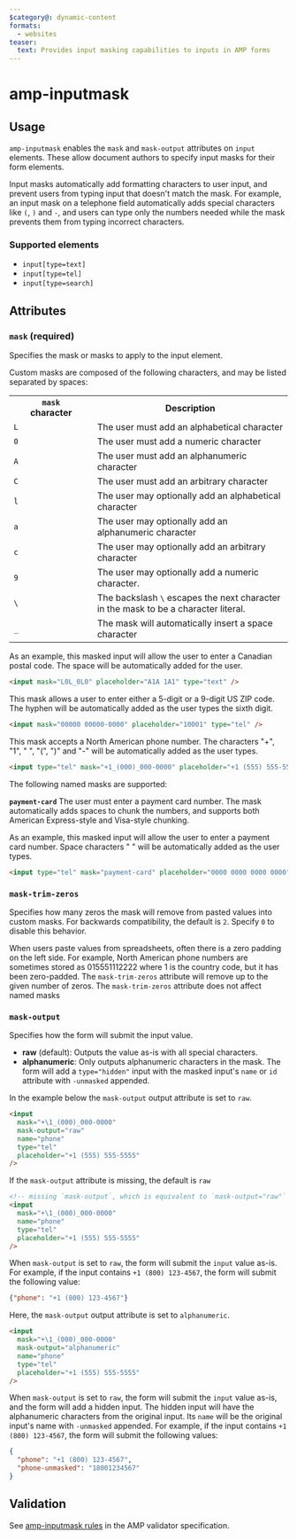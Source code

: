 ```yaml
---
$category@: dynamic-content
formats:
  - websites
teaser:
  text: Provides input masking capabilities to inputs in AMP forms
---
```


<!--
Copyright 2018 The AMP HTML Authors. All Rights Reserved.

Licensed under the Apache License, Version 2.0 (the "License");
you may not use this file except in compliance with the License.
You may obtain a copy of the License at

      http://www.apache.org/licenses/LICENSE-2.0

Unless required by applicable law or agreed to in writing, software
distributed under the License is distributed on an "AS-IS" BASIS,
WITHOUT WARRANTIES OR CONDITIONS OF ANY KIND, either express or implied.
See the License for the specific language governing permissions and
limitations under the License.
-->

# amp-inputmask

## Usage

`amp-inputmask` enables the `mask` and `mask-output` attributes on `input`
elements. These allow document authors to specify input masks for their form
elements.

Input masks automatically add formatting characters to user input, and prevent
users from typing input that doesn't match the mask. For example, an input mask
on a telephone field automatically adds special characters like `(`, `)` and
`-`, and users can type only the numbers needed while the mask prevents them
from typing incorrect characters.

### Supported elements

- `input[type=text]`
- `input[type=tel]`
- `input[type=search]`

## Attributes

### `mask` (required)

Specifies the mask or masks to apply to the input element.

Custom masks are composed of the following characters,
and may be listed separated by spaces:

<table>
  <tr>
    <th width="30%"><code>mask</code><br>character</th>
    <th>Description</th>
  </tr>
  <tr>
    <td><code>L</code></td>
    <td>The user must add an alphabetical character</td>
  </tr>
  <tr>
    <td><code>0</code></td>
    <td>The user must add a numeric character</td>
  </tr>
  <tr>
    <td><code>A</code></td>
    <td>The user must add an alphanumeric character</td>
  </tr>
  <tr>
    <td><code>C</code></td>
    <td>The user must add an arbitrary character</td>
  </tr>
  <tr>
    <td><code>l</code></td>
    <td>The user may optionally add an alphabetical character</td>
  </tr>
  <tr>
    <td><code>a</code></td>
    <td>The user may optionally add an alphanumeric character</td>
  </tr>
  <tr>
    <td><code>c</code></td>
    <td>The user may optionally add an arbitrary character</td>
  </tr>
  <tr>
    <td><code>9</code></td>
    <td>The user may optionally add a numeric character.</td>
  </tr>
  <tr>
    <td><code>\</code></td>
  <td>The backslash <code>\</code> escapes the next character in the mask to be a character
    literal.</td>
  </tr>
  <tr>
    <td><code>_</code></td>
    <td>The mask will automatically insert a space character</td>
  </tr>
</table>

As an example, this masked input will allow the user to enter a
Canadian postal code. The space will be automatically added for the user.

```html
<input mask="L0L_0L0" placeholder="A1A 1A1" type="text" />
```

This mask allows a user to enter either a 5-digit or a 9-digit US ZIP code.
The hyphen will be automatically added as the user types the sixth digit.

```html
<input mask="00000 00000-0000" placeholder="10001" type="tel" />
```

This mask accepts a North American phone number.
The characters "+", "1", " ", "(", ")" and "-" will be automatically added as the user types.

```html
<input type="tel" mask="+1_(000)_000-0000" placeholder="+1 (555) 555-5555" />
```

The following named masks are supported:

<strong>`payment-card`</strong>
The user must enter a payment card number.
The mask automatically adds spaces to chunk the numbers, and supports both
American Express-style and Visa-style chunking.

As an example, this masked input will allow the user to enter a payment card number.
Space characters " " will be automatically added as the user types.

```html
<input type="tel" mask="payment-card" placeholder="0000 0000 0000 0000" />
```

### `mask-trim-zeros`

Specifies how many zeros the mask will remove from pasted values into custom
masks. For backwards compatibility, the default is `2`. Specify `0` to disable
this behavior.

When users paste values from spreadsheets, often there is a zero padding on the
left side. For example, North American phone numbers are sometimes stored as
015551112222 where 1 is the country code, but it has been zero-padded. The
`mask-trim-zeros` attribute will remove up to the given number of zeros. The
`mask-trim-zeros` attribute does not affect named masks

### `mask-output`

Specifies how the form will submit the input value.

- **raw** (default): Outputs the value as-is with all special characters.
- **alphanumeric**: Only outputs alphanumeric characters in the mask. The form
  will add a `type="hidden"` input with the masked input's `name` or `id`
  attribute with `-unmasked` appended.

In the example below the `mask-output` output attribute is set to `raw`.

```html
<input
  mask="+\1_(000)_000-0000"
  mask-output="raw"
  name="phone"
  type="tel"
  placeholder="+1 (555) 555-5555"
/>
```

If the `mask-output` attribute is missing, the default is `raw`

```html
<!-- missing `mask-output`, which is equivalent to `mask-output="raw"` -->
<input
  mask="+\1_(000)_000-0000"
  name="phone"
  type="tel"
  placeholder="+1 (555) 555-5555"
/>
```

When `mask-output` is set to `raw`, the form will submit the `input` value as-is. For example, if the input contains `+1 (800) 123-4567`, the form will submit the following value:

```json
{"phone": "+1 (800) 123-4567"}
```

Here, the `mask-output` output attribute is set to `alphanumeric`.

```html
<input
  mask="+\1_(000)_000-0000"
  mask-output="alphanumeric"
  name="phone"
  type="tel"
  placeholder="+1 (555) 555-5555"
/>
```

When `mask-output` is set to `raw`, the form will submit the `input` value as-is, and the form will add a hidden input. The hidden input will have the alphanumeric characters from the original input. Its `name` will be the original input's name with `-unmasked` appended. For example, if the input contains `+1 (800) 123-4567`, the form will submit the following values:

```json
{
  "phone": "+1 (800) 123-4567",
  "phone-unmasked": "18001234567"
}
```

## Validation

See [amp-inputmask rules](https://github.com/ampproject/amphtml/blob/master/extensions/amp-inputmask/validator-amp-inputmask.protoascii) in the AMP validator specification.
